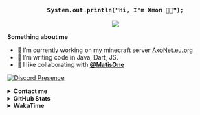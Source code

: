 <h3 align="center"> <code>System.out.println("Hi, I'm Xmon 👋🏻");</code></h3>
<p align="center"> <img src="https://komarev.com/ghpvc/?username=xmonpl"> </img></p>

**Something about me**

<ul>
  <li> 🔭 I’m currently working on my minecraft server <a href="https://AxoNet.eu.org">AxoNet.eu.org</a> 
<li> 🌱 I’m writing code in Java, Dart, JS.
  <li> 👭 I like collaborating with <a href="https://github.com/MatisOne"> <b> @MatisOne </b> </a>
</ul>

[![Discord Presence](https://lanyard.cnrad.dev/api/255702836367589378)](https://discord.com/users/255702836367589378)

<details><summary><b>Contact me</b></summary>
    <ul>
        <li><strong>Discord: </strong> <code>.Xmon ♔#1912</code></li>
        <li><strong>Discord server: </strong> <code>https://discord.gg/qyeDzjrfkv</code></li>
        <li><strong>Contact form: </strong> <code>https://xmon.eu.org/kontakt</code></li>
        <li><strong>E-mail: </strong> <code>root@xmon.eu.org</code></li>
    </ul>
</details>
<details> <summary> <b> GitHub Stats </b> </summary>

![Stats](https://github-readme-stats.vercel.app/api?username=xmonpl&title_color=58a6ff&text_color=9f9f9f&icon_color=58a6ff&bg_color=0d1117)

![Top Langs](https://github-readme-stats.vercel.app/api/top-langs/?username=xmonpl&layout=compact&title_color=58a6ff&text_color=9f9f9f&icon_color=58a6ff&bg_color=0d1117)


</details>
<details> <summary><b>WakaTime</b></summary>

![Wakatime stats](https://github-readme-stats.vercel.app/api/wakatime?username=Xmon)
  
</details>
